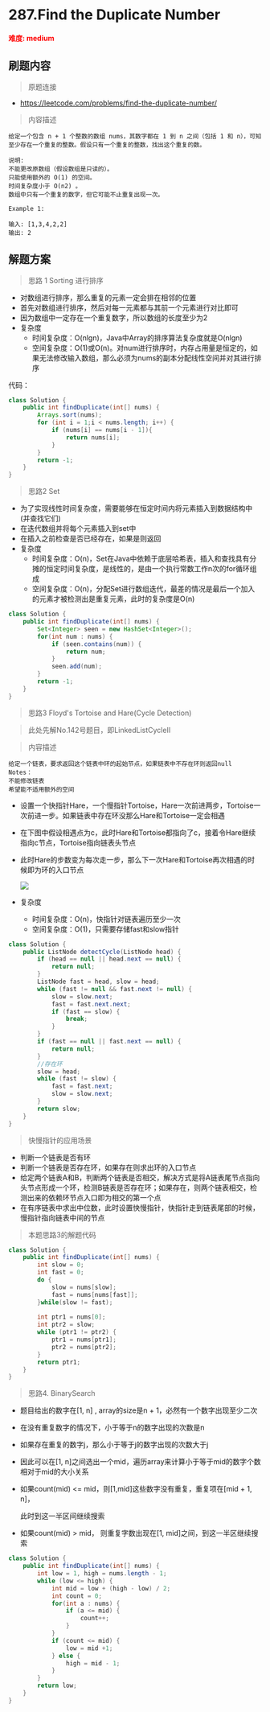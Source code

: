 # 287.Find the Duplicate Number

**<font color=red>难度: medium</font>**

## 刷题内容

> 原题连接

- https://leetcode.com/problems/find-the-duplicate-number/

> 内容描述

```
给定一个包含 n + 1 个整数的数组 nums，其数字都在 1 到 n 之间（包括 1 和 n），可知至少存在一个重复的整数。假设只有一个重复的整数，找出这个重复的数。

说明:
不能更改原数组（假设数组是只读的）。
只能使用额外的 O(1) 的空间。
时间复杂度小于 O(n2) 。
数组中只有一个重复的数字，但它可能不止重复出现一次。

Example 1:

输入: [1,3,4,2,2]
输出: 2
```

## 解题方案

> 思路 1 Sorting 进行排序

- 对数组进行排序，那么重复的元素一定会排在相邻的位置
- 首先对数组进行排序，然后对每一元素都与其前一个元素进行对比即可
- 因为数组中一定存在一个重复数字，所以数组的长度至少为2
- 复杂度
  - 时间复杂度：O(nlgn)，Java中Array的排序算法复杂度就是O(nlgn)
  - 空间复杂度：O(1)或O(n)。对num进行排序时，内存占用量是恒定的，如果无法修改输入数组，那么必须为nums的副本分配线性空间并对其进行排序

代码：

```java
class Solution {
    public int findDuplicate(int[] nums) {
        Arrays.sort(nums);
        for (int i = 1;i < nums.length; i++) {
            if (nums[i] == nums[i - 1]){
                return nums[i];
            }
        }
        return -1;
    }
}
```

> 思路2 Set

- 为了实现线性时间复杂度，需要能够在恒定时间内将元素插入到数据结构中(并查找它们)
- 在迭代数组并将每个元素插入到set中
- 在插入之前检查是否已经存在，如果是则返回
- 复杂度
  - 时间复杂度：O(n)，Set在Java中依赖于底层哈希表，插入和查找具有分摊的恒定时间复杂度，是线性的，是由一个执行常数工作n次的for循环组成
  - 空间复杂度：O(n)，分配Set进行数组迭代，最差的情况是最后一个加入的元素才被检测出是重复元素，此时的复杂度是O(n)

```java
class Solution {
    public int findDuplicate(int[] nums) {
        Set<Integer> seen = new HashSet<Integer>();
        for(int num : nums) {
            if (seen.contains(num)) {
                return num;
            }
            seen.add(num);
        }
        return -1;
    }
}
```
> 思路3 Floyd's Tortoise and Hare(Cycle Detection)

> 此处先解No.142号题目，即LinkedListCycleII

> 内容描述

```
给定一个链表，要求返回这个链表中环的起始节点，如果链表中不存在环则返回null
Notes：
不能修改链表
希望能不适用额外的空间
```

- 设置一个快指针Hare，一个慢指针Tortoise，Hare一次前进两步，Tortoise一次前进一步。如果链表中存在环没那么Hare和Tortoise一定会相遇

- 在下图中假设相遇点为c，此时Hare和Tortoise都指向了c，接着令Hare继续指向c节点，Tortoise指向链表头节点

- 此时Hare的步数变为每次走一步，那么下一次Hare和Tortoise再次相遇的时候即为环的入口节点

  ![](C:\Users\Christine\Documents\Code\Java\Interview-notes\LeetCode\algorithm\images\LeetCode_287.jpg)

- 复杂度
  - 时间复杂度：O(n)，快指针对链表遍历至少一次
  - 空间复杂度：O(1)，只需要存储fast和slow指针

```java
class Solution {
    public ListNode detectCycle(ListNode head) {
        if (head == null || head.next == null) {
            return null;
        }
        ListNode fast = head, slow = head;
        while (fast != null && fast.next != null) {
            slow = slow.next;
            fast = fast.next.next;
            if (fast == slow) {
                break;
            }
        }
        if (fast == null || fast.next == null) {
            return null;
        }
        //存在环
        slow = head;
        while (fast != slow) {
            fast = fast.next;
            slow = slow.next;
        }
        return slow;
    }
}
```

> 快慢指针的应用场景

- 判断一个链表是否有环
- 判断一个链表是否存在环，如果存在则求出环的入口节点
- 给定两个链表A和B，判断两个链表是否相交，解决方式是将A链表尾节点指向头节点形成一个环，检测B链表是否存在环；如果存在，则两个链表相交，检测出来的依赖环节点入口即为相交的第一个点
- 在有序链表中求出中位数，此时设置快慢指针，快指针走到链表尾部的时候，慢指针指向链表中间的节点

> 本题思路3的解题代码

```java
class Solution {
    public int findDuplicate(int[] nums) {
        int slow = 0;
        int fast = 0;
        do {
            slow = nums[slow];
            fast = nums[nums[fast]];
        }while(slow != fast);
        
        int ptr1 = nums[0];
        int ptr2 = slow;
        while (ptr1 != ptr2) {
            ptr1 = nums[ptr1];
            ptr2 = nums[ptr2];
        }
        return ptr1;
    }
}
```

> 思路4. BinarySearch

- 题目给出的数字在[1, n] , array的size是n + 1，必然有一个数字出现至少二次

- 在没有重复数字的情况下，小于等于n的数字出现的次数是n

- 如果存在重复的数字j，那么小于等于j的数字出现的次数大于j

- 因此可以在[1, n]之间选出一个mid，遍历array来计算小于等于mid的数字个数相对于mid的大小关系

- 如果count(mid) <= mid，则[1,mid]这些数字没有重复，重复项在[mid + 1, n]，

  此时到这一半区间继续搜索

- 如果count(mid) > mid， 则重复字数出现在[1, mid]之间，到这一半区继续搜索

```java
class Solution {
    public int findDuplicate(int[] nums) {
        int low = 1, high = nums.length - 1;
        while (low <= high) {
            int mid = low + (high - low) / 2;
            int count = 0;
            for(int a : nums) {
                if (a <= mid) {
                    count++;
                }
            }
            if (count <= mid) {
                low = mid +1;
            } else {
                high = mid - 1;
            }
        }
        return low;
    }
}
    
```

